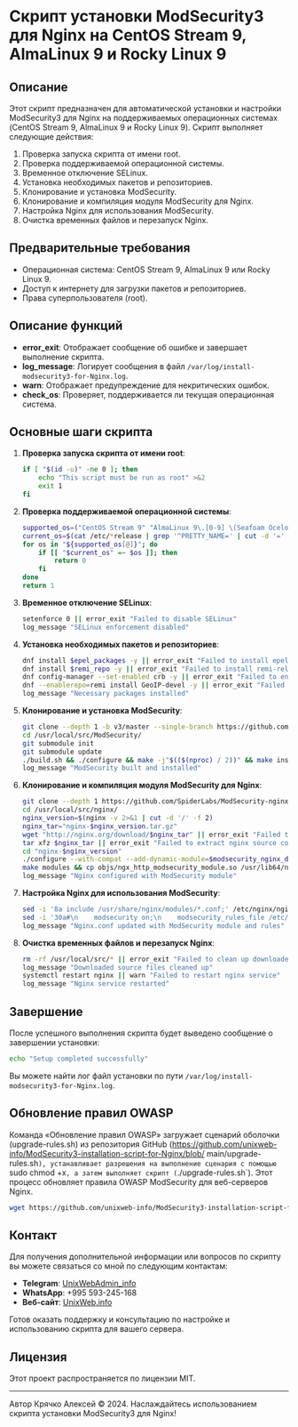 # Скрипт установки ModSecurity3 для Nginx на CentOS Stream 9, AlmaLinux 9 и Rocky Linux 9

## Описание

Этот скрипт предназначен для автоматической установки и настройки ModSecurity3 для Nginx на поддерживаемых операционных системах (CentOS Stream 9, AlmaLinux 9 и Rocky Linux 9). Скрипт выполняет следующие действия:

1. Проверка запуска скрипта от имени root.
2. Проверка поддерживаемой операционной системы.
3. Временное отключение SELinux.
4. Установка необходимых пакетов и репозиториев.
5. Клонирование и установка ModSecurity.
6. Клонирование и компиляция модуля ModSecurity для Nginx.
7. Настройка Nginx для использования ModSecurity.
8. Очистка временных файлов и перезапуск Nginx.

## Предварительные требования

- Операционная система: CentOS Stream 9, AlmaLinux 9 или Rocky Linux 9.
- Доступ к интернету для загрузки пакетов и репозиториев.
- Права суперпользователя (root).

## Описание функций

- **error_exit**: Отображает сообщение об ошибке и завершает выполнение скрипта.
- **log_message**: Логирует сообщения в файл `/var/log/install-modsecurity3-for-Nginx.log`.
- **warn**: Отображает предупреждение для некритических ошибок.
- **check_os**: Проверяет, поддерживается ли текущая операционная система.

## Основные шаги скрипта

1. **Проверка запуска скрипта от имени root**:
    ```bash
    if [ "$(id -u)" -ne 0 ]; then
        echo "This script must be run as root" >&2
        exit 1
    fi
    ```

2. **Проверка поддерживаемой операционной системы**:
    ```bash
    supported_os=("CentOS Stream 9" "AlmaLinux 9\.[0-9] \(Seafoam Ocelot\)" "Rocky Linux 9\.[0-9] \(Blue Onyx\)")
    current_os=$(cat /etc/*release | grep '^PRETTY_NAME=' | cut -d '=' -f 2 | tr -d '"')
    for os in "${supported_os[@]}"; do
        if [[ "$current_os" =~ $os ]]; then
            return 0
        fi
    done
    return 1
    ```

3. **Временное отключение SELinux**:
    ```bash
    setenforce 0 || error_exit "Failed to disable SELinux"
    log_message "SELinux enforcement disabled"
    ```

4. **Установка необходимых пакетов и репозиториев**:
    ```bash
    dnf install $epel_packages -y || error_exit "Failed to install epel-release and epel-next-release packages"
    dnf install $remi_repo -y || error_exit "Failed to install remi-release-9.rpm package"
    dnf config-manager --set-enabled crb -y || error_exit "Failed to enable crb repository"
    dnf --enablerepo=remi install GeoIP-devel -y || error_exit "Failed to install GeoIP-devel package from remi repository"
    log_message "Necessary packages installed"
    ```

5. **Клонирование и установка ModSecurity**:
    ```bash
    git clone --depth 1 -b v3/master --single-branch https://github.com/SpiderLabs/ModSecurity /usr/local/src/ModSecurity/  || error_exit "Failed to clone ModSecurity repository"
    cd /usr/local/src/ModSecurity/
    git submodule init
    git submodule update
    ./build.sh && ./configure && make -j"$(($(nproc) / 2))" && make install || error_exit "Failed to build and install ModSecurity"
    log_message "ModSecurity built and installed"
    ```

6. **Клонирование и компиляция модуля ModSecurity для Nginx**:
    ```bash
    git clone --depth 1 https://github.com/SpiderLabs/ModSecurity-nginx.git $modsecurity_nginx_dir || error_exit "Failed to clone ModSecurity-nginx repository"
    cd /usr/local/src/nginx/
    nginx_version=$(nginx -v 2>&1 | cut -d '/' -f 2)
    nginx_tar="nginx-$nginx_version.tar.gz"
    wget "http://nginx.org/download/$nginx_tar" || error_exit "Failed to download nginx source code"
    tar xfz $nginx_tar || error_exit "Failed to extract nginx source code"
    cd "nginx-$nginx_version"
    ./configure --with-compat --add-dynamic-module=$modsecurity_nginx_dir --with-ld-opt="-L$modsecurity_lib_dir" --with-cc-opt="-I$modsecurity_include_dir" || error_exit "Failed to configure nginx with ModSecurity module"
    make modules && cp objs/ngx_http_modsecurity_module.so /usr/lib64/nginx/modules/ || error_exit "Failed to make and copy ModSecurity module to nginx modules directory"
    log_message "Nginx configured with ModSecurity module"
    ```

7. **Настройка Nginx для использования ModSecurity**:
    ```bash
    sed -i '8a include /usr/share/nginx/modules/*.conf;' /etc/nginx/nginx.conf || error_exit "Failed to update nginx.conf"
    sed -i '30a#\n    modsecurity on;\n    modsecurity_rules_file /etc/nginx/modsecurity.d/modsecurity.conf;' /etc/nginx/nginx.conf || error_exit "Failed to update nginx.conf"
    log_message "Nginx.conf updated with ModSecurity module and rules"
    ```

8. **Очистка временных файлов и перезапуск Nginx**:
    ```bash
    rm -rf /usr/local/src/* || error_exit "Failed to clean up downloaded source files"
    log_message "Downloaded source files cleaned up"
    systemctl restart nginx || warn "Failed to restart nginx service"
    log_message "Nginx service restarted"
    ```

## Завершение

После успешного выполнения скрипта будет выведено сообщение о завершении установки:
```bash
echo "Setup completed successfully"
```

Вы можете найти лог файл установки по пути `/var/log/install-modsecurity3-for-Nginx.log`.

## Обновление правил OWASP

Команда «Обновление правил OWASP» загружает сценарий оболочки (upgrade-rules.sh) из репозитория GitHub (https://github.com/unixweb-info/ModSecurity3-installation-script-for-Nginx/blob/ main/upgrade-rules.sh`), устанавливает разрешения на выполнение сценария с помощью `sudo chmod +x`, а затем выполняет скрипт (`./upgrade-rules.sh`). Этот процесс обновляет правила OWASP ModSecurity для веб-серверов Nginx.

```bash
wget https://github.com/unixweb-info/ModSecurity3-installation-script-for-Nginx/blob/main/upgrade-rules.sh && sudo chmod+x ./upgrade-rules.sh && ./upgrade-rules.sh
```

## Контакт

Для получения дополнительной информации или вопросов по скрипту вы можете связаться со мной по следующим контактам:

- **Telegram**: [UnixWebAdmin_info](https://t.me/UnixWebAdmin_info)
- **WhatsApp**: +995 593-245-168
- **Веб-сайт**: [UnixWeb.info](https://UnixWeb.info)

Готов оказать поддержку и консультацию по настройке и использованию скрипта для вашего сервера.

## Лицензия

Этот проект распространяется по лицензии MIT.

---

Автор Крячко Алексей © 2024. Наслаждайтесь использованием скрипта установки ModSecurity3 для Nginx!
